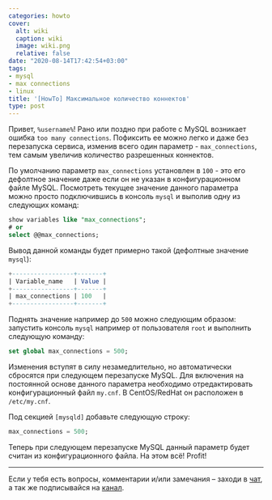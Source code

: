 ```yaml
---
categories: howto
cover:
  alt: wiki
  caption: wiki
  image: wiki.png
  relative: false
date: "2020-08-14T17:42:54+03:00"
tags:
- mysql
- max connections
- linux
title: '[HowTo] Максимальное количество коннектов'
type: post
---
```

Привет, `%username%`! Рано или поздно при работе с MySQL возникает ошибка `too many connections`. Пофиксить ее можно легко и даже без перезапуска сервиса, изменив всего один параметр - `max_connections`, тем самым увеличив количество разрешенных коннектов.

По умолчанию параметр `max_connections` установлен в `100` - это его дефолтное значение даже если он не указан в конфигурационном файле MySQL. Посмотреть текущее значение данного параметра можно просто подключившись в консоль `mysql` и выполив одну из следующих команд:

```sql
show variables like "max_connections";
# or
select @@max_connections;
```

Вывод данной команды будет примерно такой (дефолтные значение `mysql`):

```sql
+-----------------+-------+
| Variable_name   | Value |
+-----------------+-------+
| max_connections | 100   |
+-----------------+-------+
```

Поднять значение например до `500` можно следующим образом: запустить консоль `mysql` например от пользователя `root` и выполнить следующую команду:

```sql
set global max_connections = 500;
```

Изменения вступят в силу незамедлительно, но автоматически сбросятся при следующем перезапуске MySQL. Для включения на постоянной основе данного параметра необходимо отредактировать конфигурационный файл `my.cnf`. В CentOS/RedHat он расположен в `/etc/my.cnf`.

Под секцией `[mysqld]` добавьте следующую строку:

```sql
max_connections = 500;
```

Теперь при следующем перезапуске MySQL данный параметр будет считан из конфигурационного файла. На этом всё! Profit!

---
Если у тебя есть вопросы, комментарии и/или замечания – заходи в [чат](https://ttttt.me/jtprogru_chat), а так же подписывайся на [канал](https://ttttt.me/jtprogru_channel).
